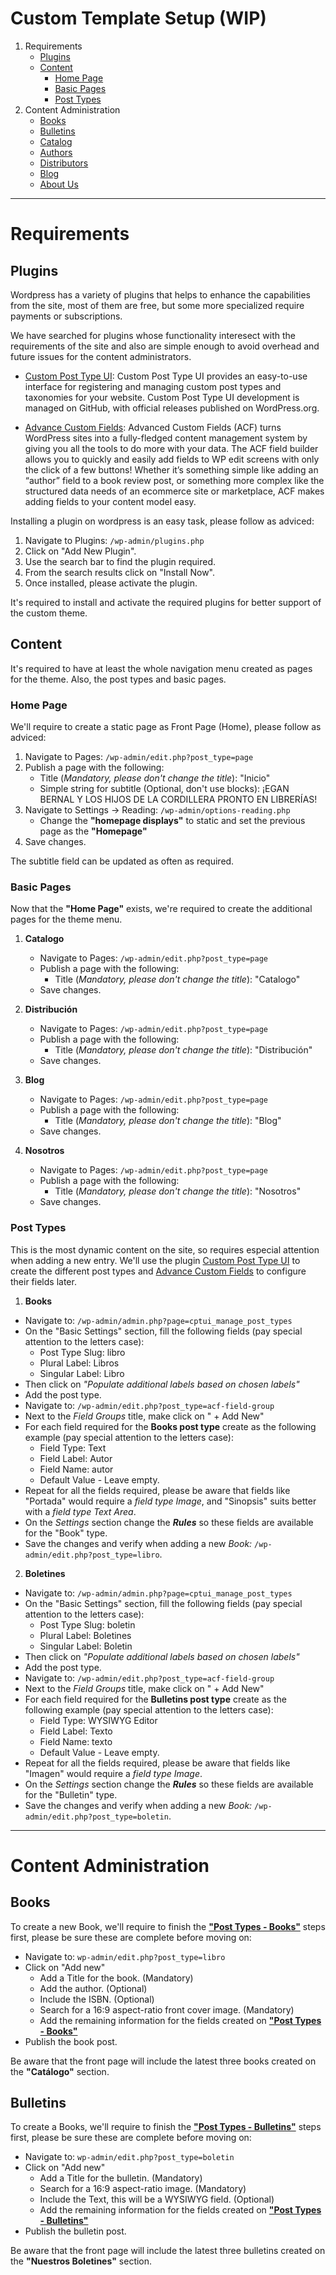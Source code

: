 # Custom Template Setup (WIP)

1. Requirements
    - [Plugins](#plugins)
    - [Content](#content)
        - [Home Page](#home-page)
        - [Basic Pages](#)
        - [Post Types](#post-types)
2. Content Administration    
    - [Books](#books)
    - [Bulletins](#bulletins)
    - [Catalog](#catalog)
    - [Authors](#authors)
    - [Distributors](#distributors)
    - [Blog](#blog)
    - [About Us](#about-us)

---

# Requirements

## Plugins

Wordpress has a variety of plugins that helps to enhance the capabilities from the site, most of them are free, but some more specialized require payments or subscriptions.

We have searched for plugins whose functionality interesect with the requirements of the site and also are simple enough to avoid overhead and future issues for the content administrators.

- [Custom Post Type UI](https://wordpress.org/plugins/custom-post-type-ui/): Custom Post Type UI provides an easy-to-use interface for registering and managing custom post types and taxonomies for your website. Custom Post Type UI development is managed on GitHub, with official releases published on WordPress.org.

- [Advance Custom Fields](https://wordpress.org/plugins/advanced-custom-fields/): Advanced Custom Fields (ACF) turns WordPress sites into a fully-fledged content management system by giving you all the tools to do more with your data. The ACF field builder allows you to quickly and easily add fields to WP edit screens with only the click of a few buttons! Whether it’s something simple like adding an “author” field to a book review post, or something more complex like the structured data needs of an ecommerce site or marketplace, ACF makes adding fields to your content model easy.

Installing a plugin on wordpress is an easy task, please follow as adviced: 

1. Navigate to Plugins: `/wp-admin/plugins.php`
2. Click on "Add New Plugin".
3. Use the search bar to find the plugin required.
4. From the search results click on "Install Now".
5. Once installed, please activate the plugin.

It's required to install and activate the required plugins for better support of the custom theme. 

## Content

It's required to have at least the whole navigation menu created as pages for the theme. Also, the post types and basic pages.

### Home Page
We'll require to create a static page as Front Page (Home), please follow as adviced:

1. Navigate to Pages: `/wp-admin/edit.php?post_type=page`
2. Publish a page with the following: 
    - Title (*Mandatory, please don't change the title*): "Inicio"
    - Simple string for subtitle (Optional, don't use blocks): ¡EGAN BERNAL Y LOS HIJOS DE LA CORDILLERA PRONTO EN LIBRERÍAS!
3. Navigate to Settings -> Reading: `/wp-admin/options-reading.php`
    - Change the **"homepage displays"** to static and set the previous page as the **"Homepage"**
4. Save changes.

The subtitle field can be updated as often as required.

### Basic Pages

Now that the **"Home Page"** exists, we're required to create the additional pages for the theme menu. 

1. **Catalogo**
    - Navigate to Pages: `/wp-admin/edit.php?post_type=page`
    - Publish a page with the following: 
        - Title (*Mandatory, please don't change the title*): "Catalogo"
    - Save changes.
2. **Distribución**
    - Navigate to Pages: `/wp-admin/edit.php?post_type=page`
    - Publish a page with the following: 
        - Title (*Mandatory, please don't change the title*): "Distribución"
    - Save changes.

3. **Blog**
    - Navigate to Pages: `/wp-admin/edit.php?post_type=page`
    - Publish a page with the following: 
        - Title (*Mandatory, please don't change the title*): "Blog"
    - Save changes.
4. **Nosotros**
    - Navigate to Pages: `/wp-admin/edit.php?post_type=page`
    - Publish a page with the following: 
        - Title (*Mandatory, please don't change the title*): "Nosotros"
    - Save changes.


### Post Types

This is the most dynamic content on the site, so requires especial attention when adding a new entry. We'll use the plugin [Custom Post Type UI](https://wordpress.org/plugins/custom-post-type-ui/) to create the different post types and [Advance Custom Fields](https://wordpress.org/plugins/advanced-custom-fields/) to configure their fields later.

1. **Books**

- Navigate to: `/wp-admin/admin.php?page=cptui_manage_post_types`
- On the "Basic Settings" section, fill the following fields (pay special attention to the letters case):
    - Post Type Slug: libro
    - Plural Label: Libros
    - Singular Label: Libro
- Then click on *"Populate additional labels based on chosen labels"*
- Add the post type.
- Navigate to: `/wp-admin/edit.php?post_type=acf-field-group`
- Next to the *Field Groups* title, make click on " + Add New" 
- For each field required for the **Books post type** create as the following example (pay special attention to the letters case):
    - Field Type: Text
    - Field Label: Autor
    - Field Name: autor
    - Default Value - Leave empty.
- Repeat for all the fields required, please be aware that fields like "Portada" would require a *field type Image*, and  "Sinopsis" suits better with a *field type Text Area*.
- On the *Settings* section change the ***Rules*** so these fields are available for the "Book" type.
- Save the changes and verify when adding a new *Book:* `/wp-admin/edit.php?post_type=libro`.


2. **Boletines**

- Navigate to: `/wp-admin/admin.php?page=cptui_manage_post_types`
- On the "Basic Settings" section, fill the following fields (pay special attention to the letters case):
    - Post Type Slug: boletin
    - Plural Label: Boletines
    - Singular Label: Boletin
- Then click on *"Populate additional labels based on chosen labels"*
- Add the post type.
- Navigate to: `/wp-admin/edit.php?post_type=acf-field-group`
- Next to the *Field Groups* title, make click on " + Add New" 
- For each field required for the **Bulletins post type** create as the following example (pay special attention to the letters case):
    - Field Type: WYSIWYG Editor
    - Field Label: Texto
    - Field Name: texto
    - Default Value - Leave empty.
- Repeat for all the fields required, please be aware that fields like "Imagen" would require a *field type Image*.
- On the *Settings* section change the ***Rules*** so these fields are available for the "Bulletin" type.
- Save the changes and verify when adding a new *Book:* `/wp-admin/edit.php?post_type=boletin`.

---

# Content Administration

## Books

To create a new Book, we'll require to finish the [**"Post Types - Books"**](#post-types) steps first, please be sure these are complete before moving on: 

- Navigate to: `wp-admin/edit.php?post_type=libro`
- Click on "Add new"
    - Add a Title for the book. (Mandatory)
    - Add the author. (Optional)
    - Include the ISBN. (Optional)
    - Search for a 16:9 aspect-ratio front cover image. (Mandatory)
    - Add the remaining information for the fields created on [**"Post Types - Books"**](#post-types)
- Publish the book post.

Be aware that the front page will include the latest three books created on the **"Catálogo"** section.


## Bulletins

To create a Books, we'll require to finish the [**"Post Types - Bulletins"**](#post-types) steps first, please be sure these are complete before moving on: 

- Navigate to: `wp-admin/edit.php?post_type=boletin`
- Click on "Add new"
    - Add a Title for the bulletin. (Mandatory)
    - Search for a 16:9 aspect-ratio image. (Mandatory)
    - Include the Text, this will be a WYSIWYG field. (Optional)
    - Add the remaining information for the fields created on [**"Post Types - Bulletins"**](#post-types)
- Publish the bulletin post.

Be aware that the front page will include the latest three bulletins created on the **"Nuestros Boletines"** section.